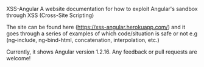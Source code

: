 XSS-Angular
A website documentation for how to exploit Angular's sandbox through XSS (Cross-Site Scripting)

The site can be found here (https://xss-angular.herokuapp.com/) and it goes through a series of 
examples of which code/situation is safe or not e.g (ng-include, ng-bind-html, concatenation, 
interpolation, etc.)

Currently, it shows Angular version 1.2.16. Any feedback or pull requests are welcome!